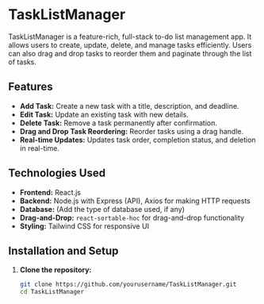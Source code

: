 # TaskListManager

TaskListManager is a feature-rich, full-stack to-do list management app. It allows users to create, update, delete, and manage tasks efficiently. Users can also drag and drop tasks to reorder them and paginate through the list of tasks.

## Features
- **Add Task:** Create a new task with a title, description, and deadline.
- **Edit Task:** Update an existing task with new details.
- **Delete Task:** Remove a task permanently after confirmation.
- **Drag and Drop Task Reordering:** Reorder tasks using a drag handle.
- **Real-time Updates:** Updates task order, completion status, and deletion in real-time.

## Technologies Used
- **Frontend:** React.js
- **Backend:** Node.js with Express (API), Axios for making HTTP requests
- **Database:** (Add the type of database used, if any)
- **Drag-and-Drop:** `react-sortable-hoc` for drag-and-drop functionality
- **Styling:** Tailwind CSS for responsive UI

## Installation and Setup

1. **Clone the repository:**
   ```bash
   git clone https://github.com/yourusername/TaskListManager.git
   cd TaskListManager
